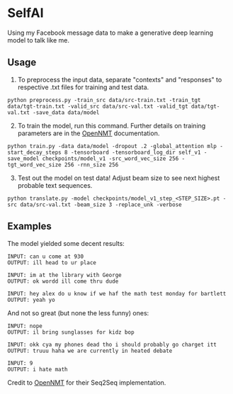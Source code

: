 # SelfAI

Using my Facebook message data to make a generative deep learning model to talk like me.

## Usage
1. To preprocess the input data, separate "contexts" and "responses" to respective .txt files
for training and test data.

```python preprocess.py -train_src data/src-train.txt -train_tgt data/tgt-train.txt -valid_src data/src-val.txt -valid_tgt data/tgt-val.txt -save_data data/model```

2. To train the model, run this command. Further details on training parameters are in the [OpenNMT](https://github.com/OpenNMT/OpenNMT-py) documentation.

```python train.py -data data/model -dropout .2 -global_attention mlp -start_decay_steps 8 -tensorboard -tensorboard_log_dir self_v1 -save_model checkpoints/model_v1 -src_word_vec_size 256 -tgt_word_vec_size 256 -rnn_size 256```

3. Test out the model on test data! Adjust beam size to see next highest probable text sequences.

```python translate.py -model checkpoints/model_v1_step_<STEP_SIZE>.pt -src data/src-val.txt -beam_size 3 -replace_unk -verbose```

## Examples
The model yielded some decent results:
```
INPUT: can u come at 930
OUTPUT: ill head to ur place

INPUT: im at the library with George
OUTPUT: ok wordd ill come thru dude

INPUT: hey alex do u know if we haf the math test monday for bartlett
OUTPUT: yeah yo

```

And not so great (but none the less funny) ones:
```
INPUT: nope
OUTPUT: il bring sunglasses for kidz bop

INPUT: okk cya my phones dead tho i should probably go charget itt
OUTPUT: truuu haha we are currently in heated debate

INPUT: 9
OUTPUT: i hate math
```

Credit to [OpenNMT](https://github.com/OpenNMT/OpenNMT-py) for their Seq2Seq implementation.

